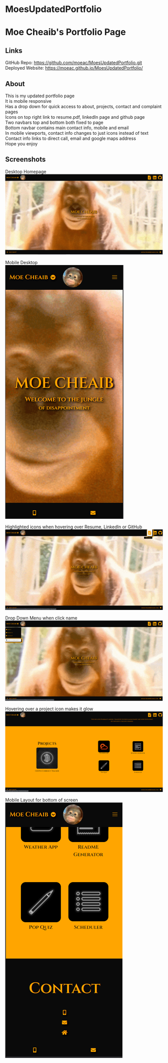 # MoesUpdatedPortfolio

# **Moe Cheaib's Portfolio Page** 

## **Links**

GitHub Repo: https://github.com/moeac/MoesUpdatedPortfolio.git
<br>
Deployed Website: https://moeac.github.io/MoesUpdatedPortfolio/

## **About**

This is my updated portfolio page<br>
It is mobile responsive<br>
Has a drop down for quick access to about, projects, contact and complaint pages<br>
Icons on top right link to resume.pdf, linkedIn page and github page<br>
Two navbars top and bottom both fixed to page<br>
Bottom navbar contains main contact info, mobile and email<br>
In mobile viewports, contact info changes to just icons instead of text<br>
Contact info links to direct call, email and google maps address<br>
Hope you enjoy

## **Screenshots**

Desktop Homepage <br>
![DesktopHomepage](screenshots/ss1homepagedesktop.PNG)
<br>

Mobile Desktop <br>
![MobileHomepage](screenshots/ss1homepagemobile.PNG)
<br>

Highlighted icons when hovering over Resume, LinkedIn or GitHub <br>
![HighlightedIcons](screenshots/ss2homepagehighlightedicons.PNG)
<br>

Drop Down Menu when click name <br>
![Dropdown](screenshots/ss3moedropdown.PNG)
<br>

Hovering over a project icon makes it glow <br>
![Gloweffect](screenshots/ss4projectglowhover.PNG)
<br>

Mobile Layout for bottom of screen <br>
![MobileLayout](screenshots/ss5mobilelayout.PNG)
<br>

